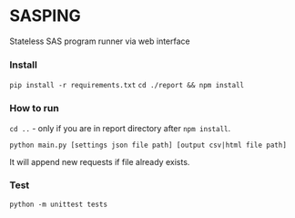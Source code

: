 # SASPING

Stateless SAS program runner via web interface

### Install

`pip install -r requirements.txt`
`cd ./report && npm install`

### How to run
`cd ..` - only if you are in report directory after `npm install`.

`python main.py [settings json file path] [output csv|html file path]`

It will append new requests if file already exists.


### Test
`python -m unittest tests`
